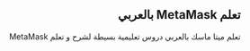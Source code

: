 # <h2 dir='rtl' align='right'>تعلم MetaMask بالعربي</h2>
 
<p dir='rtl' align='right'>
تعلم ميتا ماسك بالعربي دروس تعليمية بسيطة لشرح و تعلم MetaMask 
</p>
